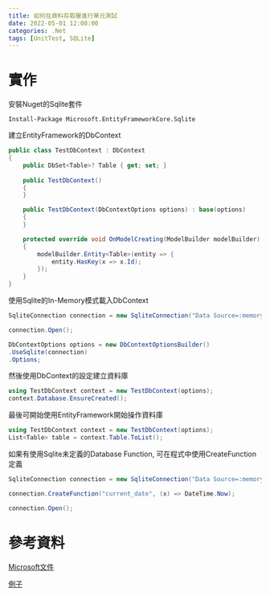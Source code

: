 ```yaml
---
title: 如何在資料存取層進行單元測試
date: 2022-05-01 12:00:00
categories: .Net
tags: [UnitTest, SQLite]
---
```

# 實作
安裝Nuget的Sqlite套件
```
Install-Package Microsoft.EntityFrameworkCore.Sqlite
```

建立EntityFramework的DbContext
```C#
public class TestDbContext : DbContext
{
    public DbSet<Table>? Table { get; set; }
    
    public TestDbContext()
    {
    }

    public TestDbContext(DbContextOptions options) : base(options)
    {
    }

    protected override void OnModelCreating(ModelBuilder modelBuilder)
    {
        modelBuilder.Entity<Table>(entity => {
            entity.HasKey(x => x.Id);
        });
    }
}
```

使用Sqlite的In-Memory模式載入DbContext
```C#
SqliteConnection connection = new SqliteConnection("Data Source=:memory:");

connection.Open();

DbContextOptions options = new DbContextOptionsBuilder()
.UseSqlite(connection)
.Options;
```

然後使用DbContext的設定建立資料庫
```C#
using TestDbContext context = new TestDbContext(options);
context.Database.EnsureCreated();
```

最後可開始使用EntityFramework開始操作資料庫
```C#
using TestDbContext context = new TestDbContext(options);
List<Table> table = context.Table.ToList();
```

如果有使用Sqlite未定義的Database Function, 可在程式中使用CreateFunction定義
```C#
SqliteConnection connection = new SqliteConnection("Data Source=:memory:");

connection.CreateFunction("current_date", (x) => DateTime.Now);

connection.Open();
```

# 參考資料

[Microsoft文件](https://docs.microsoft.com/en-us/dotnet/api/microsoft.data.sqlite.sqliteconnection.createfunction?view=msdata-sqlite-6.0.0)

[例子](https://csharp.hotexamples.com/examples/-/SQLiteConnection/CreateFunction/php-sqliteconnection-createfunction-method-examples.html)
